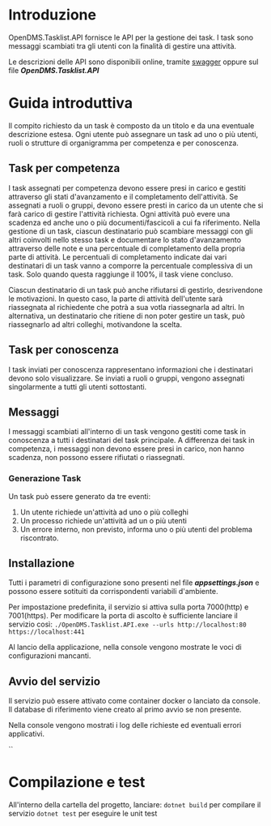 # Introduzione 
OpenDMS.Tasklist.API fornisce le API per la gestione dei task.
I task sono messaggi scambiati tra gli utenti con la finalità di gestire una attività.

Le descrizioni delle API sono disponibili online, tramite [swagger](http://localhost/swagger/index.html) oppure sul file ***OpenDMS.Tasklist.API***


# Guida introduttiva
Il compito richiesto da un task è composto da un titolo e da una eventuale descrizione estesa.
Ogni utente può assegnare un task ad uno o più utenti, ruoli o strutture di organigramma per competenza e per conoscenza.

## Task per competenza
I task assegnati per competenza devono essere presi in carico e gestiti attraverso gli stati d'avanzamento e il completamento dell'attività. Se assegnati a ruoli o gruppi, devono essere presti in carico da un utente che si farà carico di gestire l'attività richiesta. 
Ogni attività può evere una scadenza ed anche uno o più documenti/fascicoli a cui fa riferimento.
Nella gestione di un task, ciascun destinatario può scambiare messaggi con gli altri coinvolti nello stesso task e documentare lo stato d'avanzamento attraverso delle note e una percentuale di completamento della propria parte di attività. Le percentuali di completamento indicate dai vari destinatari di un task vanno a comporre la percentuale complessiva di un task. Solo quando questa raggiunge il 100%, il task viene concluso.

Ciascun destinatario di un task può anche rifiutarsi di gestirlo, desrivendone le motivazioni. In questo caso, la parte di attività dell'utente sarà riassegnata al richiedente che potrà a sua votla riassegnarla ad altri.
In alternativa, un destinatario che ritiene di non poter gestire un task, può riassegnarlo ad altri colleghi, motivandone la scelta.

## Task per conoscenza
I task inviati per conoscenza rappresentano informazioni che i destinatari devono solo visualizzare. Se inviati a ruoli o gruppi, vengono assegnati singolarmente a tutti gli utenti sottostanti.

## Messaggi
I messaggi scambiati all'interno di un task vengono gestiti come task in conoscenza a tutti i destinatari del task principale. A differenza dei task in competenza, i messaggi non devono essere presi in carico, non hanno scadenza, non possono essere rifiutati o riassegnati.

### Generazione Task
Un task può essere generato da tre eventi:
1. Un utente richiede un'attività ad uno o più colleghi
2. Un processo richiede un'attività ad un o più utenti
3. Un errore interno, non previsto, informa uno o più utenti del problema riscontrato.


## Installazione
Tutti i parametri di configurazione sono presenti nel file ***appsettings.json*** e possono essere sotituiti da corrispondenti variabili d'ambiente.

Per impostazione predefinita, il servizio si attiva sulla porta 7000(http) e 7001(https).
Per modificare la porta di ascolto è sufficiente lanciare il servizio così:
`./OpenDMS.Tasklist.API.exe --urls http://localhost:80 https://localhost:441 `

Al lancio della applicazione, nella console vengono mostrate le voci di configurazioni mancanti.


## Avvio del servizio
Il servizio può essere attivato come container docker o lanciato da console. 
Il database di riferimento viene creato al primo avvio se non presente.

Nella console vengono mostrati i log delle richieste ed eventuali errori applicativi.

``

# Compilazione e test
All'interno della cartella del progetto, lanciare:
`dotnet build` per compilare il servizio
`dotnet test` per eseguire le unit test

